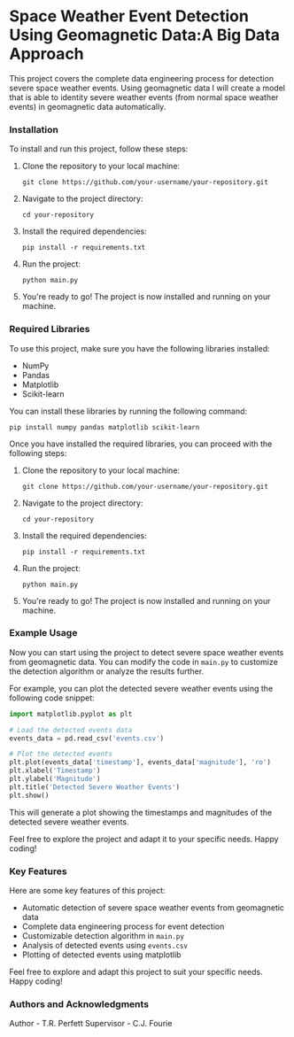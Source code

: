 #  Space Weather Event Detection Using Geomagnetic Data:A Big Data Approach

 This project covers the complete data engineering process for detection severe space weather events. Using geomagnetic data I will create a model that is able to identity severe weather events (from normal space weather events) in geomagnetic data automatically.

### Installation

To install and run this project, follow these steps:

1. Clone the repository to your local machine:
    ```
    git clone https://github.com/your-username/your-repository.git
    ```

2. Navigate to the project directory:
    ```
    cd your-repository
    ```

3. Install the required dependencies:
    ```
    pip install -r requirements.txt
    ```

4. Run the project:
    ```
    python main.py
    ```

5. You're ready to go! The project is now installed and running on your machine.

### Required Libraries

To use this project, make sure you have the following libraries installed:

- NumPy
- Pandas
- Matplotlib
- Scikit-learn

You can install these libraries by running the following command:

```
pip install numpy pandas matplotlib scikit-learn
```

Once you have installed the required libraries, you can proceed with the following steps:

1. Clone the repository to your local machine:
    ```
    git clone https://github.com/your-username/your-repository.git
    ```

2. Navigate to the project directory:
    ```
    cd your-repository
    ```

3. Install the required dependencies:
    ```
    pip install -r requirements.txt
    ```

4. Run the project:
    ```
    python main.py
    ```

5. You're ready to go! The project is now installed and running on your machine.

### Example Usage


Now you can start using the project to detect severe space weather events from geomagnetic data. You can modify the code in `main.py` to customize the detection algorithm or analyze the results further.

For example, you can plot the detected severe weather events using the following code snippet:

```python
import matplotlib.pyplot as plt

# Load the detected events data
events_data = pd.read_csv('events.csv')

# Plot the detected events
plt.plot(events_data['timestamp'], events_data['magnitude'], 'ro')
plt.xlabel('Timestamp')
plt.ylabel('Magnitude')
plt.title('Detected Severe Weather Events')
plt.show()
```

This will generate a plot showing the timestamps and magnitudes of the detected severe weather events.

Feel free to explore the project and adapt it to your specific needs. Happy coding!

### Key Features

Here are some key features of this project:

- Automatic detection of severe space weather events from geomagnetic data
- Complete data engineering process for event detection
- Customizable detection algorithm in `main.py`
- Analysis of detected events using `events.csv`
- Plotting of detected events using matplotlib

Feel free to explore and adapt this project to suit your specific needs. Happy coding!

### Authors and Acknowledgments
Author - T.R. Perfett
Supervisor - C.J. Fourie


